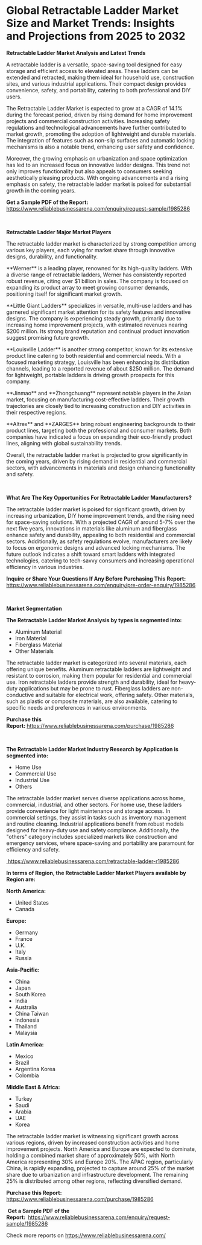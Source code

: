 <p><h1>Global Retractable Ladder Market Size and Market Trends: Insights and Projections from 2025 to 2032</h1></p><p><strong>Retractable Ladder Market Analysis and Latest Trends</strong></p>
<p><p>A retractable ladder is a versatile, space-saving tool designed for easy storage and efficient access to elevated areas. These ladders can be extended and retracted, making them ideal for household use, construction sites, and various industrial applications. Their compact design provides convenience, safety, and portability, catering to both professional and DIY users.</p><p>The Retractable Ladder Market is expected to grow at a CAGR of 14.1% during the forecast period, driven by rising demand for home improvement projects and commercial construction activities. Increasing safety regulations and technological advancements have further contributed to market growth, promoting the adoption of lightweight and durable materials. The integration of features such as non-slip surfaces and automatic locking mechanisms is also a notable trend, enhancing user safety and confidence.</p><p>Moreover, the growing emphasis on urbanization and space optimization has led to an increased focus on innovative ladder designs. This trend not only improves functionality but also appeals to consumers seeking aesthetically pleasing products. With ongoing advancements and a rising emphasis on safety, the retractable ladder market is poised for substantial growth in the coming years.</p></p>
<p><strong>Get a Sample PDF of the Report:&nbsp;</strong> <a href="https://www.reliablebusinessarena.com/enquiry/request-sample/1985286?utm_campaign=3211&utm_medium=2&utm_source=Github&utm_content=ia&utm_term=10042025&utm_id=retractable-ladder">https://www.reliablebusinessarena.com/enquiry/request-sample/1985286</a></p>
<p>&nbsp;</p>
<p><strong>Retractable Ladder Major Market Players</strong></p>
<p><p>The retractable ladder market is characterized by strong competition among various key players, each vying for market share through innovative designs, durability, and functionality. </p><p>**Werner** is a leading player, renowned for its high-quality ladders. With a diverse range of retractable ladders, Werner has consistently reported robust revenue, citing over $1 billion in sales. The company is focused on expanding its product array to meet growing consumer demands, positioning itself for significant market growth.</p><p>**Little Giant Ladders** specializes in versatile, multi-use ladders and has garnered significant market attention for its safety features and innovative designs. The company is experiencing steady growth, primarily due to increasing home improvement projects, with estimated revenues nearing $200 million. Its strong brand reputation and continual product innovation suggest promising future growth.</p><p>**Louisville Ladder** is another strong competitor, known for its extensive product line catering to both residential and commercial needs. With a focused marketing strategy, Louisville has been enhancing its distribution channels, leading to a reported revenue of about $250 million. The demand for lightweight, portable ladders is driving growth prospects for this company.</p><p>**Jinmao** and **Zhongchuang** represent notable players in the Asian market, focusing on manufacturing cost-effective ladders. Their growth trajectories are closely tied to increasing construction and DIY activities in their respective regions.</p><p>**Altrex** and **ZARGES** bring robust engineering backgrounds to their product lines, targeting both the professional and consumer markets. Both companies have indicated a focus on expanding their eco-friendly product lines, aligning with global sustainability trends.</p><p>Overall, the retractable ladder market is projected to grow significantly in the coming years, driven by rising demand in residential and commercial sectors, with advancements in materials and design enhancing functionality and safety.</p></p>
<p>&nbsp;</p>
<p><strong>What Are The Key Opportunities For Retractable Ladder Manufacturers?</strong></p>
<p><p>The retractable ladder market is poised for significant growth, driven by increasing urbanization, DIY home improvement trends, and the rising need for space-saving solutions. With a projected CAGR of around 5-7% over the next five years, innovations in materials like aluminum and fiberglass enhance safety and durability, appealing to both residential and commercial sectors. Additionally, as safety regulations evolve, manufacturers are likely to focus on ergonomic designs and advanced locking mechanisms. The future outlook indicates a shift toward smart ladders with integrated technologies, catering to tech-savvy consumers and increasing operational efficiency in various industries.</p></p>
<p><strong>Inquire or Share Your Questions If Any Before Purchasing This Report:</strong> <a href="https://www.reliablebusinessarena.com/enquiry/pre-order-enquiry/1985286?utm_campaign=3211&utm_medium=2&utm_source=Github&utm_content=ia&utm_term=10042025&utm_id=retractable-ladder">https://www.reliablebusinessarena.com/enquiry/pre-order-enquiry/1985286</a></p>
<p>&nbsp;</p>
<p><strong>Market Segmentation</strong></p>
<p><strong>The Retractable Ladder Market Analysis by types is segmented into:</strong></p>
<p><ul><li>Aluminum Material</li><li>Iron Material</li><li>Fiberglass Material</li><li>Other Materials</li></ul></p>
<p><p>The retractable ladder market is categorized into several materials, each offering unique benefits. Aluminum retractable ladders are lightweight and resistant to corrosion, making them popular for residential and commercial use. Iron retractable ladders provide strength and durability, ideal for heavy-duty applications but may be prone to rust. Fiberglass ladders are non-conductive and suitable for electrical work, offering safety. Other materials, such as plastic or composite materials, are also available, catering to specific needs and preferences in various environments.</p></p>
<p><strong>Purchase this Report:&nbsp;</strong><a href="https://www.reliablebusinessarena.com/purchase/1985286?utm_campaign=3211&utm_medium=2&utm_source=Github&utm_content=ia&utm_term=10042025&utm_id=retractable-ladder">https://www.reliablebusinessarena.com/purchase/1985286</a></p>
<p>&nbsp;</p>
<p><strong>The Retractable Ladder Market Industry Research by Application is segmented into:</strong></p>
<p><ul><li>Home Use</li><li>Commercial Use</li><li>Industrial Use</li><li>Others</li></ul></p>
<p><p>The retractable ladder market serves diverse applications across home, commercial, industrial, and other sectors. For home use, these ladders provide convenience for light maintenance and storage access. In commercial settings, they assist in tasks such as inventory management and routine cleaning. Industrial applications benefit from robust models designed for heavy-duty use and safety compliance. Additionally, the "others" category includes specialized markets like construction and emergency services, where space-saving and portability are paramount for efficiency and safety.</p></p>
<p><a href="https://www.reliablebusinessarena.com/retractable-ladder-r1985286?utm_campaign=3211&utm_medium=2&utm_source=Github&utm_content=ia&utm_term=10042025&utm_id=retractable-ladder">&nbsp;https://www.reliablebusinessarena.com/retractable-ladder-r1985286</a></p>
<p><strong>In terms of Region, the Retractable Ladder Market Players available by Region are:</strong></p>
<p>
    <p> <strong> North America: </strong>
        <ul>
            <li>United States</li>
            <li>Canada</li>
        </ul>
        </p> 
    <p> <strong> Europe: </strong>
        <ul>
            <li>Germany</li>
            <li>France</li>
            <li>U.K.</li>
            <li>Italy</li>
            <li>Russia</li>
        </ul>
        </p> 
    <p> <strong> Asia-Pacific: </strong>
        <ul>
            <li>China</li>
            <li>Japan</li>
            <li>South Korea</li>
            <li>India</li>
            <li>Australia</li>
            <li>China Taiwan</li>
            <li>Indonesia</li>
            <li>Thailand</li>
            <li>Malaysia</li>
        </ul>
        </p> 
    <p> <strong> Latin America: </strong>
        <ul>
            <li>Mexico</li>
            <li>Brazil</li>
            <li>Argentina Korea</li>
            <li>Colombia</li>
        </ul>
        </p> 
    <p> <strong> Middle East & Africa: </strong>
        <ul>
            <li>Turkey</li>
            <li>Saudi</li>
            <li>Arabia</li>
            <li>UAE</li>
            <li>Korea</li>
        </ul>
    </p>
    </p>
<p><p>The retractable ladder market is witnessing significant growth across various regions, driven by increased construction activities and home improvement projects. North America and Europe are expected to dominate, holding a combined market share of approximately 50%, with North America representing 30% and Europe 20%. The APAC region, particularly China, is rapidly expanding, projected to capture around 25% of the market share due to urbanization and infrastructure development. The remaining 25% is distributed among other regions, reflecting diversified demand.</p></p>
<p><strong>Purchase this Report: </strong><a href="https://www.reliablebusinessarena.com/purchase/1985286?utm_campaign=3211&utm_medium=2&utm_source=Github&utm_content=ia&utm_term=10042025&utm_id=retractable-ladder">https://www.reliablebusinessarena.com/purchase/1985286</a></p>
<p>&nbsp;<strong>Get a Sample PDF of the Report:&nbsp;&nbsp;</strong><a href="https://www.reliablebusinessarena.com/enquiry/request-sample/1985286?utm_campaign=3211&utm_medium=2&utm_source=Github&utm_content=ia&utm_term=10042025&utm_id=retractable-ladder">https://www.reliablebusinessarena.com/enquiry/request-sample/1985286</a></p>
<p><strong></strong></p>
<p>Check more reports on <a href="https://www.reliablebusinessarena.com/?utm_campaign=3211&utm_medium=2&utm_source=Github&utm_content=ia&utm_term=10042025&utm_id=retractable-ladder">https://www.reliablebusinessarena.com/</a></p>